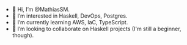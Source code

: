 - 👋 Hi, I’m @MathiasSM.
- 👀 I’m interested in Haskell, DevOps, Postgres.
- 🌱 I’m currently learning AWS, IaC, TypeScript.
- 🧗 I’m looking to collaborate on Haskell projects (I'm still a beginner, though).
